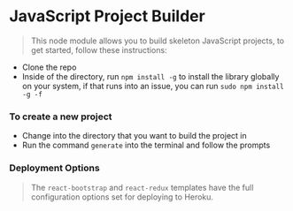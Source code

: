 # JavaScript Project Builder

> This node module allows you to build skeleton JavaScript projects, to get started, follow these instructions:

- Clone the repo
- Inside of the directory, run `npm install -g` to install the library globally on your system, if that runs into an issue, you can run `sudo npm install -g -f`

### To create a new project

- Change into the directory that you want to build the project in
- Run the command `generate` into the terminal and follow the prompts


### Deployment Options

> The `react-bootstrap` and `react-redux` templates have the full configuration options set for deploying to Heroku.